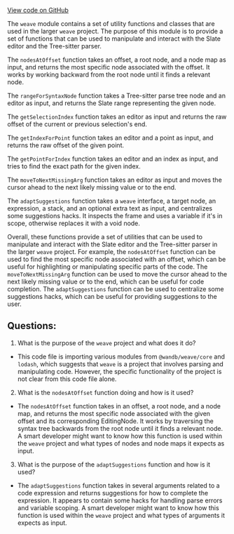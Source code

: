 [View code on GitHub](https://github.com/wandb/weave/weave-js/src/panel/WeaveExpression/util.ts)

The `weave` module contains a set of utility functions and classes that are used in the larger `weave` project. The purpose of this module is to provide a set of functions that can be used to manipulate and interact with the Slate editor and the Tree-sitter parser.

The `nodesAtOffset` function takes an offset, a root node, and a node map as input, and returns the most specific node associated with the offset. It works by working backward from the root node until it finds a relevant node.

The `rangeForSyntaxNode` function takes a Tree-sitter parse tree node and an editor as input, and returns the Slate range representing the given node.

The `getSelectionIndex` function takes an editor as input and returns the raw offset of the current or previous selection's end.

The `getIndexForPoint` function takes an editor and a point as input, and returns the raw offset of the given point.

The `getPointForIndex` function takes an editor and an index as input, and tries to find the exact path for the given index.

The `moveToNextMissingArg` function takes an editor as input and moves the cursor ahead to the next likely missing value or to the end.

The `adaptSuggestions` function takes a `weave` interface, a target node, an expression, a stack, and an optional extra text as input, and centralizes some suggestions hacks. It inspects the frame and uses a variable if it's in scope, otherwise replaces it with a void node.

Overall, these functions provide a set of utilities that can be used to manipulate and interact with the Slate editor and the Tree-sitter parser in the larger `weave` project. For example, the `nodesAtOffset` function can be used to find the most specific node associated with an offset, which can be useful for highlighting or manipulating specific parts of the code. The `moveToNextMissingArg` function can be used to move the cursor ahead to the next likely missing value or to the end, which can be useful for code completion. The `adaptSuggestions` function can be used to centralize some suggestions hacks, which can be useful for providing suggestions to the user.
## Questions: 
 1. What is the purpose of the `weave` project and what does it do?
- This code file is importing various modules from `@wandb/weave/core` and `lodash`, which suggests that `weave` is a project that involves parsing and manipulating code. However, the specific functionality of the project is not clear from this code file alone.

2. What is the `nodesAtOffset` function doing and how is it used?
- The `nodesAtOffset` function takes in an offset, a root node, and a node map, and returns the most specific node associated with the given offset and its corresponding EditingNode. It works by traversing the syntax tree backwards from the root node until it finds a relevant node. A smart developer might want to know how this function is used within the `weave` project and what types of nodes and node maps it expects as input.

3. What is the purpose of the `adaptSuggestions` function and how is it used?
- The `adaptSuggestions` function takes in several arguments related to a code expression and returns suggestions for how to complete the expression. It appears to contain some hacks for handling parse errors and variable scoping. A smart developer might want to know how this function is used within the `weave` project and what types of arguments it expects as input.